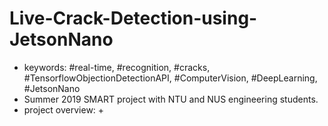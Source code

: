 # Live-Crack-Detection-using-JetsonNano
- keywords: #real-time, #recognition, #cracks, #TensorflowObjectionDetectionAPI, #ComputerVision, #DeepLearning, #JetsonNano
- Summer 2019 SMART project with NTU and NUS engineering students.
- project overview: 
    + 
